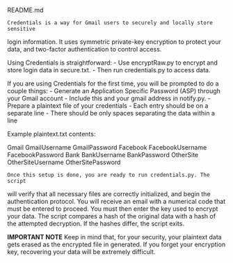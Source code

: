 README.md

	Credentials is a way for Gmail users to securely and locally store sensitive
login information. It uses symmetric private-key encryption to protect your
data, and two-factor authentication to control access.

Using Credentials is straightforward:
	- Use encryptRaw.py to encrypt and store login data in secure.txt.
	- Then run credentials.py to access data.

If you are using Credentials for the first time, you will be prompted to do a
couple things:
	- Generate an Application Specific Password (ASP) through your Gmail account
		- Include this and your gmail address in notify.py.
	- Prepare a plaintext file of your credentials
		- Each entry should be on a separate line
		- There should be only spaces separating the data within a line

Example plaintext.txt contents:

Gmail GmailUsername GmailPassword
Facebook FacebookUsername FacebookPassword
Bank BankUsername BankPassword
OtherSite OtherSiteUsername OtherSitePassword

	Once this setup is done, you are ready to run credentials.py. The script
will verify that all necessary files are correctly initialized, and begin the
authentication protocol. You will receive an email with a numerical code that
must be entered to proceed.
	You must then enter the key used to encrypt your data. The script compares a
hash of the original data with a hash of the attempted decryption. If the hashes
differ, the script exits.
	
****IMPORTANT NOTE****
	Keep in mind that, for your security, your plaintext data gets erased as
the encrypted file in generated. If you forget your encryption key, recovering
your data will be extremely difficult.